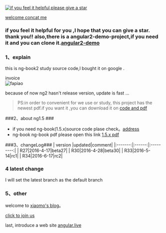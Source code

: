 [![if you feel it helpful,please give a star](http://static.xiaomo.info/images/star.jpg)](https://github.com/qq83387856/angular2) 
  
[welcome concat me](http://blog.xiaomo.info/about) 

### if you feel it helpful for you ,I hope that you can give a star. thank you!! also,there is a angular2-demo-project,if you need it and you can clone it.[angular2-demo](https://github.com/qq83387856/angular2-demo)

### 1、explain

   this is ng-book2 study source code,I bought it on google .    
   
   invoice    
      ![fapiao](http://static.xiaomo.info/images/fapiao.png)    
      
because of now ng2 hasn't release version, update is fast ...    
   
>PS:in order to convenient for we use or study, this project has the newest pdf.if you want it ,you can download it on [code and pdf](https://github.com/qq83387856/angular2/tree/r33/%E7%94%B5%E5%AD%90%E4%B9%A6)    

###2、about ng1.5 ###
* if you need ng-book(1.5.x)source code plase check。[address](https://github.com/qq83387856/ng-book-code/tree/master)
* ng-book ng-book pdf please open this link [1.5.x pdf](https://github.com/qq83387856/ng-book-code/tree/master/pdf)

###3、changeLog###
| version |updated|comment|
|:-------:|:------:|:---------:|
| R27|2016-4-17|beta27|
| R30|2016-4-28|beta30|
| R33|2016-5-14|rc1|
| R34|2016-6-17|rc2|

### 4 latest change
I will set the latest branch as the default branch

### 5、other
welcome to [xiaomo's blog](http://blog.xiaomo.info)。

[click to join us](http://jq.qq.com/?_wv=1027&k=29LUKS8)  

last, introduce a web site [angular.live](http://angular.live/translate/cn/about.html)

